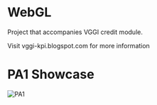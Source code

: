 # WebGL

Project that accompanies VGGI credit module.

Visit vggi-kpi.blogspot.com for more information

# PA1 Showcase
![PA1](https://github.com/jigolaka/WebGL/assets/63510778/b1574948-5e3c-490d-b8ba-268f68a0843f)
